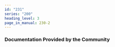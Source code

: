 ```yaml
---
id: "231"
series: "200"
heading_level: 3
page_in_manual: 230-2
---
```


### Documentation Provided by the Community